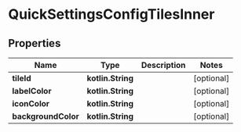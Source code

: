 
# QuickSettingsConfigTilesInner

## Properties
| Name | Type | Description | Notes |
| ------------ | ------------- | ------------- | ------------- |
| **tileId** | **kotlin.String** |  |  [optional] |
| **labelColor** | **kotlin.String** |  |  [optional] |
| **iconColor** | **kotlin.String** |  |  [optional] |
| **backgroundColor** | **kotlin.String** |  |  [optional] |



